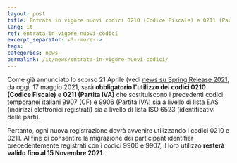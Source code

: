 ```yaml
---
layout: post
title: Entrata in vigore nuovi codici 0210 (Codice Fiscale) e 0211 (Partita IVA) 
lang: it
ref: entrata-in-vigore-nuovi-codici
excerpt_separator: <!--more-->
tags:
categories: news
permalink: /it/news/entrata-in-vigore-nuovi-codici/
---
```


Come già annunciato lo scorso 21 Aprile (vedi [news su Spring Release
2021](https://peppol.agid.gov.it/it/news/spring-release-2021/), da oggi, 17
maggio 2021, sarà **obbligatorio l'utilizzo dei codici 0210 (Codice Fiscale)**
e **0211 (Partita IVA)** che sostituiscono i precedenti codici temporanei
italiani 9907 (CF) e 9906 (Partita IVA) sia a livello di lista EAS (indirizzi
elettronici registrati) sia a livello di lista ISO 6523 (identificativi delle
parti).<!--more-->

Pertanto, ogni nuova registrazione dovrà avvenire utilizzando i codici 0210 e
0211. Al fine di consentire la migrazione dei participant identifier
precedentemente registrati con i codici 9906 e 9907, il loro utilizzo **resterà
valido fino al 15 Novembre 2021**.
